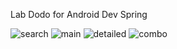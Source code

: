 Lab Dodo for Android Dev Spring 




![search](https://github.com/nighbee/DoDo_LAB/assets/95701510/82f0a6ca-42dd-46d5-a56b-bb415e6f6c80)
![main](https://github.com/nighbee/DoDo_LAB/assets/95701510/8b6f3e59-2a84-47f1-b7bf-b058c455efd8)
![detailed](https://github.com/nighbee/DoDo_LAB/assets/95701510/831ca66a-4083-4885-87be-853cc7c920fa)
![combo](https://github.com/nighbee/DoDo_LAB/assets/95701510/91b32874-cffc-44d8-8c99-b51dde4fd13b)
